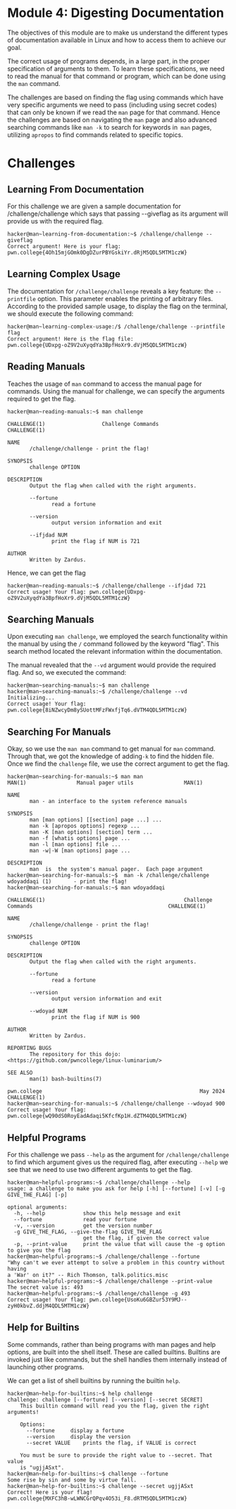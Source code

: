 # Module 4: Digesting Documentation
The objectives of this module are to make us understand the different types of documentation available in Linux and how to access them to achieve our goal.

The correct usage of programs depends, in a large part, in the proper specification of arguments to them. To learn these specifications, we need to read the manual for that command or program, which can be done using the `man` command.

The challenges are based on finding the flag using commands which have very specific arguments we need to pass (including using secret codes) that can only be known if we read the `man` page for that command. Hence the challenges are based on navigating the `man` page and also advanced searching commands like `man -k` to search for keywords in` man` pages, utilizing `apropos` to find commands related to specific topics.
# Challenges
## Learning From Documentation
For this challenge we are given a sample documentation for /challenge/challenge which says that passing --giveflag as its argument will provide us with the required flag.
```
hacker@man~learning-from-documentation:~$ /challenge/challenge --giveflag
Correct argument! Here is your flag:
pwn.college{4Oh15mjGOmk0DgDZurPBYGskiYr.dRjM5QDL5MTM1czW}
```
## Learning Complex Usage
The documentation for `/challenge/challenge` reveals a key feature: the `--printfile` option. This parameter enables the printing of arbitrary files. According to the provided sample usage, to display the flag on the terminal, we should execute the following command:

```
hacker@man~learning-complex-usage:/$ /challenge/challenge --printfile flag
Correct argument! Here is the flag file:
pwn.college{UDxpg-oZ9V2uXyqdYa3BpfHoXr9.dVjM5QDL5MTM1czW}
```
## Reading Manuals
Teaches the usage of `man` command to access the manual page for commands. Using the manual for challenge, we can specify the arguments required to get the flag.
```
hacker@man~reading-manuals:~$ man challenge

CHALLENGE(1)                  Challenge Commands                  CHALLENGE(1)

NAME
       /challenge/challenge - print the flag!

SYNOPSIS
       challenge OPTION

DESCRIPTION
       Output the flag when called with the right arguments.

       --fortune
              read a fortune

       --version
              output version information and exit

       --ifjdad NUM
              print the flag if NUM is 721

AUTHOR
       Written by Zardus.
```

Hence, we can get the flag
```
hacker@man~reading-manuals:~$ /challenge/challenge --ifjdad 721
Correct usage! Your flag: pwn.college{UDxpg-oZ9V2uXyqdYa3BpfHoXr9.dVjM5QDL5MTM1czW}
```
## Searching Manuals
Upon executing `man challenge`, we employed the search functionality within the manual by using the `/` command followed by the keyword "flag". This search method located the relevant information within the documentation.

The manual revealed that the `--vd` argument would provide the required flag. And so, we executed the command:

```
hacker@man~searching-manuals:~$ man challenge
hacker@man~searching-manuals:~$ /challenge/challenge --vd
Initializing...
Correct usage! Your flag: pwn.college{8iNZwcyDm8ySUottMFzFWxfjTq6.dVTM4QDL5MTM1czW}
```
## Searching For Manuals
Okay, so we use the `man man` command to get manual for `man` command. Through that, we got the knowledge of adding`-k` to find the hidden file. Once we find the `challenge` file, we use the correct argument to get the flag.
```
hacker@man~searching-for-manuals:~$ man man
MAN(1)                Manual pager utils                MAN(1)

NAME
       man - an interface to the system reference manuals

SYNOPSIS
       man [man options] [[section] page ...] ...
       man -k [apropos options] regexp ...
       man -K [man options] [section] term ...
       man -f [whatis options] page ...
       man -l [man options] file ...
       man -w|-W [man options] page ...

DESCRIPTION
       man  is  the system's manual pager.  Each page argument
hacker@man~searching-for-manuals:~$  man -k /challenge/challenge
wdoyaddaqi (1)       - print the flag!
hacker@man~searching-for-manuals:~$ man wdoyaddaqi

CHALLENGE(1)                                            Challenge Commands                                           CHALLENGE(1)

NAME
       /challenge/challenge - print the flag!

SYNOPSIS
       challenge OPTION

DESCRIPTION
       Output the flag when called with the right arguments.

       --fortune
              read a fortune

       --version
              output version information and exit

       --wdoyad NUM
              print the flag if NUM is 900

AUTHOR
       Written by Zardus.

REPORTING BUGS
       The repository for this dojo: <https://github.com/pwncollege/linux-luminarium/>

SEE ALSO
       man(1) bash-builtins(7)

pwn.college                                                  May 2024                                                CHALLENGE(1)
hacker@man~searching-for-manuals:~$ /challenge/challenge --wdoyad 900
Correct usage! Your flag: pwn.college{wQ90dS0RoyEadAdaqi5KfcfKp1H.dZTM4QDL5MTM1czW}
```
## Helpful Programs
For this challenge we pass `--help` as the argument for `/challenge/challenge` to find which argument gives us the required flag, after executing `--help` we see that we need to use two different arguments to get the flag.
```
hacker@man~helpful-programs:~$ /challenge/challenge --help
usage: a challenge to make you ask for help [-h] [--fortune] [-v] [-g GIVE_THE_FLAG] [-p]

optional arguments:
  -h, --help            show this help message and exit
  --fortune             read your fortune
  -v, --version         get the version number
  -g GIVE_THE_FLAG, --give-the-flag GIVE_THE_FLAG
                        get the flag, if given the correct value
  -p, --print-value     print the value that will cause the -g option to give you the flag
hacker@man~helpful-programs:~$ /challenge/challenge --fortune
"Why can't we ever attempt to solve a problem in this country without having
a 'War' on it?" -- Rich Thomson, talk.politics.misc
hacker@man~helpful-programs:~$ /challenge/challenge --print-value
The secret value is: 493
hacker@man~helpful-programs:~$ /challenge/challenge -g 493
Correct usage! Your flag: pwn.college{UsoKu6GBZur53Y9MJ--zyH0kbvZ.ddjM4QDL5MTM1czW}
```
## Help for Builtins
Some commands, rather than being programs with man pages and help options, are built into the shell itself. These are called builtins. Builtins are invoked just like commands, but the shell handles them internally instead of launching other programs.

We can get a list of shell builtins by running the builtin `help`.

```
hacker@man~help-for-builtins:~$ help challenge
challenge: challenge [--fortune] [--version] [--secret SECRET]
    This builtin command will read you the flag, given the right arguments!
    
    Options:
      --fortune		display a fortune
      --version		display the version
      --secret VALUE	prints the flag, if VALUE is correct

    You must be sure to provide the right value to --secret. That value
    is "ugjjASxt".
hacker@man~help-for-builtins:~$ challenge --fortune
Some rise by sin and some by virtue fall.
hacker@man~help-for-builtins:~$ challenge --secret ugjjASxt
Correct! Here is your flag!
pwn.college{MXFC3hB-wLWNCGrQPqv4O53i_F8.dRTM5QDL5MTM1czW}
```
